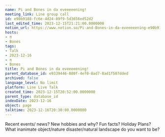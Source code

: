 ```yaml
---
name: Pi and Bones in da eveeeeening!
meeting_link: Line group call
id: e90b9188-fc6e-4d24-89f9-5d3656ed52d2
last_edited_time: 2023-12-15T21:21:00.0000000
notion_url: https://www.notion.so/Pi-and-Bones-in-da-eveeeeening-e90b9188fc6e4d2489f95d3656ed52d2
hosts:
- π
- Bones
tags:
- Talk
- 2023-12-16
- π
- Bones
title: Pi and Bones in da eveeeeening!
parent_database_id: e9339446-880f-4ef0-8ad7-8ad1f507dded
archived: false
language_level: No limit
platform: Line Live Talk
created_time: 2023-12-15T20:52:00.0000000
parent_type: database_id
indexDate: 2023-12-16
object: page
talktime: 2023-12-16T20:30:00.0000000
---
```



Recent events/ news?
New hobbies and why?
Fun facts? 
Holiday Plans?
What inanimate object/nature disaster/natural landscape do you want to be?























